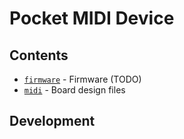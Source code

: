 # Pocket MIDI Device

## Contents

- [`firmware`](firmware/) - Firmware (TODO)
- [`midi`](midi/) - Board design files

## Development


